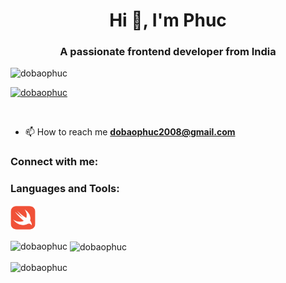 <h1 align="center">Hi 👋, I'm Phuc</h1>
<h3 align="center">A passionate frontend developer from India</h3>

<p align="left"> <img src="https://komarev.com/ghpvc/?username=dobaophuc&label=Profile%20views&color=0e75b6&style=flat" alt="dobaophuc" /> </p>

<p align="left"> <a href="https://github.com/ryo-ma/github-profile-trophy"><img src="https://github-profile-trophy.vercel.app/?username=dobaophuc" alt="dobaophuc" /></a> </p>

<p align="left"> <a href="https://twitter.com/" target="blank"><img src="https://img.shields.io/twitter/follow/?logo=twitter&style=for-the-badge" alt="" /></a> </p>

- 📫 How to reach me **dobaophuc2008@gmail.com**

<h3 align="left">Connect with me:</h3>
<p align="left">
</p>

<h3 align="left">Languages and Tools:</h3>
<p align="left"> <a href="https://developer.apple.com/swift/" target="_blank" rel="noreferrer"> <img src="https://raw.githubusercontent.com/devicons/devicon/master/icons/swift/swift-original.svg" alt="swift" width="40" height="40"/> </a> </p>

<p><img align="left" src="https://github-readme-stats.vercel.app/api/top-langs?username=dobaophuc&show_icons=true&locale=en&layout=compact" alt="dobaophuc" /></p>

<p>&nbsp;<img align="center" src="https://github-readme-stats.vercel.app/api?username=dobaophuc&show_icons=true&locale=en" alt="dobaophuc" /></p>

<p><img align="center" src="https://github-readme-streak-stats.herokuapp.com/?user=dobaophuc&" alt="dobaophuc" /></p>
